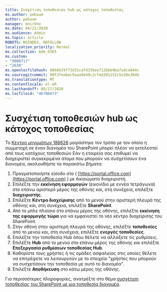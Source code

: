 ```yaml
---
title: Συσχέτιση τοποθεσιών hub ως κάτοχος τοποθεσίας
ms.author: pebaum
author: pebaum
manager: mnirkhe
ms.date: 04/21/2020
ms.audience: Admin
ms.topic: article
ROBOTS: NOINDEX, NOFOLLOW
localization_priority: Normal
ms.collection: Adm_O365
ms.custom:
- "9000717"
- "2638"
ms.openlocfilehash: 8866629f73d31cafd33bee712bbb9ba7adce844c
ms.sourcegitcommit: 90f37eebec9aaa9e49c2cf4d201152c5e20e384b
ms.translationtype: MT
ms.contentlocale: el-GR
ms.lasthandoff: 08/17/2020
ms.locfileid: "46786673"
---
```

# <a name="associate-hub-sites-as-site-owner"></a>Συσχέτιση τοποθεσιών hub ως κάτοχος τοποθεσίας

Το [Κέντρο μηνυμάτων 186626](https://admin.microsoft.com/Adminportal/Home?source=applauncher#/MessageCenter?id=MC186626) μοιράστηκε τον τρόπο με τον οποίο η συμμετοχή σε έναν διανομέα του SharePoint μπορεί πλέον να εκτελεστεί από τους κατόχους τοποθεσιών Εάν η εταιρεία σας επιθυμεί να διαχειριστεί συγκεκριμένα άτομα που μπορούν να συσχετίσουν ένα διανομέα, ακολουθήστε τα παρακάτω βήματα: 

1. Πραγματοποιήστε είσοδο στο ( [https://portal.office.com](https://portal.office.com) ) με δικαιώματα διαχειριστή.
2. Επιλέξτε την **εκκίνηση εφαρμογών** (εικονίδιο με εννέα τετράγωνα) στο επάνω αριστερό μέρος της οθόνης και, στη συνέχεια, επιλέξτε **διαχειριστής**.
3. Επιλέξτε **Κέντρο διαχείρισης** από το μενού στην αριστερή πλευρά της οθόνης και, στη συνέχεια, επιλέξτε **SharePoint**.
4. Από το μπλε πλαίσιο στο επάνω μέρος της οθόνης, επιλέξτε **εκκίνηση της εφαρμογής τώρα** για να εμφανιστεί το νέο κέντρο διαχείρισης του SharePoint.
5. Στην οθόνη στην αριστερή πλευρά της οθόνης, επιλέξτε **τοποθεσίες** από το μενού και, στη συνέχεια, επιλέξτε **ενεργές τοποθεσίες**.
6. Επιλέξτε την τοποθεσία Hub όπου θέλετε να αλλάξετε τις ρυθμίσεις.
7. Επιλέξτε **Hub** από το μενού στο επάνω μέρος της οθόνης και επιλέξτε **Επεξεργασία ρυθμίσεων τοποθεσίας Hub**.
8. Καθορίστε τους χρήστες ή τις ομάδες ασφαλείας στις οποίες θέλετε να επιτρέψετε να λειτουργούν με το στοιχείο "χρήστες που μπορούν να συσχετίσουν την τοποθεσία με αυτό το διανομέα".
9. Επιλέξτε **Αποθήκευση** στο κάτω μέρος της οθόνης.

Για περισσότερες πληροφορίες, ανατρέξτε στο θέμα [συσχέτιση τοποθεσίας του SharePoint με μια τοποθεσία διανομέα](https://support.office.com/article/associate-a-sharepoint-site-with-a-hub-site-ae0009fd-af04-4d3d-917d-88edb43efc05). 